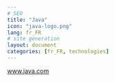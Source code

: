 ```yaml
---
# SEO
title: "Java"
icon: "java-logo.png"
lang: fr_FR
# site generation
layout: document
categories: [fr_FR, technologies]
---
```


<a href="http://www.java.com/">www.java.com</a>